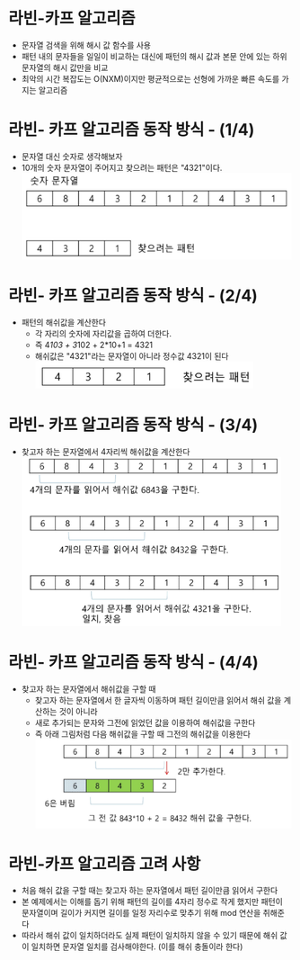 # 라빈-카프 알고리즘
- 문자열 검색을 위해 해시 값 함수를 사용
- 패턴 내의 문자들을 일일이 비교하는 대신에 패턴의 해시 값과 본문 안에 있는 하위 문자열의 해시 값만을 비교
- 최악의 시간 복잡도는 O(NXM)이지만 평균적으로는 선형에 가까운 빠른 속도를 가지는 알고리즘

# 라빈- 카프 알고리즘 동작 방식 - (1/4)
- 문자열 대신 숫자로 생각해보자
- 10개의 숫자 문자열이 주어지고 찾으려는 패턴은 "4321"이다.
![alt text](image-3.png)

# 라빈- 카프 알고리즘 동작 방식 - (2/4)
- 패턴의 해쉬값을 계산한다
    - 각 자리의 숫자에 자리값을 곱하여 더한다.
    - 즉 4*103 + 3*102 + 2*10+1 = 4321
    - 해쉬값은 "4321"라는 문자열이 아니라 정수값 4321이 된다
![alt text](image-4.png)

# 라빈- 카프 알고리즘 동작 방식 - (3/4)
- 찾고자 하는 문자열에서 4자리씩 해쉬값을 계산한다
![alt text](image-5.png)

# 라빈- 카프 알고리즘 동작 방식 - (4/4)
- 찾고자 하는 문자열에서 해쉬값을 구할 때
    - 찾고자 하는 문자열에서 한 글자씩 이동하며 패턴 길이만큼 읽어서 해쉬 값을 계산하는 것이 아니라
    - 새로 추가되는 문자와 그전에 읽었던 값을 이용하여 해쉬값을 구한다
    - 즉 아래 그림처럼 다음 해쉬값을 구할 때 그전의 해쉬값을 이용한다
![alt text](image-6.png)

# 라빈-카프 알고리즘 고려 사항
- 처음 해쉬 값을 구할 때는 찾고자 하는 문자열에서 패턴 길이만큼 읽어서 구한다
- 본 예제에서는 이해를 돕기 위해 패턴의 길이를 4자리 정수로 작게 했지만 패턴이 문자열이며 길이가 커지면 길이를
일정 자리수로 맞추기 위해 mod 연산을 취해준다
- 따라서 해쉬 값이 일치하더라도 실제 패턴이 일치하지 않을 수 있기 때문에 해쉬 값이 일치하면 문자열 일치를 검사해야한다. (이를 해쉬 충돌이라 한다)
